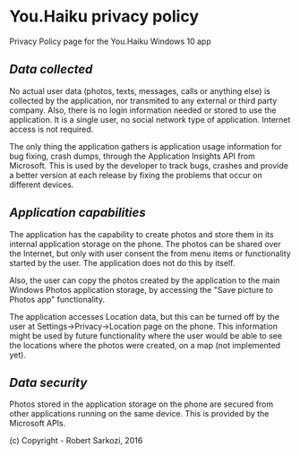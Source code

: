# You.Haiku privacy policy
Privacy Policy page for the You.Haiku Windows 10 app

## *Data collected*

No actual user data (photos, texts, messages, calls or anything else) is collected by the application, nor transmited to any external or third party company.
Also, there is no login information needed or stored to use the application. It is a single user, no social network type of application. Internet access is not required.

The only thing the application gathers is application usage information for bug fixing, crash dumps, through the Application Insights API from Microsoft.
This is used by the developer to track bugs, crashes and provide a better version at each release by fixing the problems that occur on different devices.

## *Application capabilities*

The application has the capability to create photos and store them in its internal application storage on the phone. The photos can be shared over the
Internet, but only with user consent the from menu items or functionality started by the user. The application does not do this by itself.

Also, the user can copy the photos created by the application to the main Windows Photos application storage, by accessing the "Save picture to Photos app" functionality.

The application accesses Location data, but this can be turned off by the user at Settings->Privacy->Location page on the phone. This information might be used by future functionality where the user would be able to see the locations where the photos were created, on a map (not implemented yet).

## *Data security*

Photos stored in the application storage on the phone are secured from other applications running on the same device. This is provided by the Microsoft APIs.
                        
(c) Copyright - Robert Sarkozi, 2016
